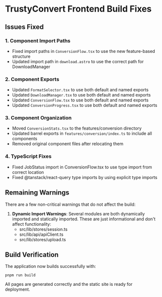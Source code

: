 # TrustyConvert Frontend Build Fixes

## Issues Fixed

### 1. Component Import Paths
- Fixed import paths in `ConversionFlow.tsx` to use the new feature-based structure
- Updated import path in `download.astro` to use the correct path for DownloadManager

### 2. Component Exports
- Updated `FormatSelector.tsx` to use both default and named exports
- Updated `DownloadManager.tsx` to use both default and named exports
- Updated `ConversionFlow.tsx` to use both default and named exports
- Updated `ConversionProgress.tsx` to use both default and named exports

### 3. Component Organization 
- Moved `ConversionStats.tsx` to the features/conversion directory
- Updated barrel exports in `features/conversion/index.ts` to include all components
- Removed original component files after relocating them

### 4. TypeScript Fixes
- Fixed JobStatus import in ConversionFlow.tsx to use type import from correct location
- Fixed @tanstack/react-query type imports by using explicit type imports

## Remaining Warnings

There are a few non-critical warnings that do not affect the build:

1. **Dynamic Import Warnings**: Several modules are both dynamically imported and statically imported. These are just informational and don't affect functionality:
   - src/lib/stores/session.ts
   - src/lib/api/apiClient.ts 
   - src/lib/stores/upload.ts

## Build Verification

The application now builds successfully with:

```
pnpm run build
```

All pages are generated correctly and the static site is ready for deployment.
